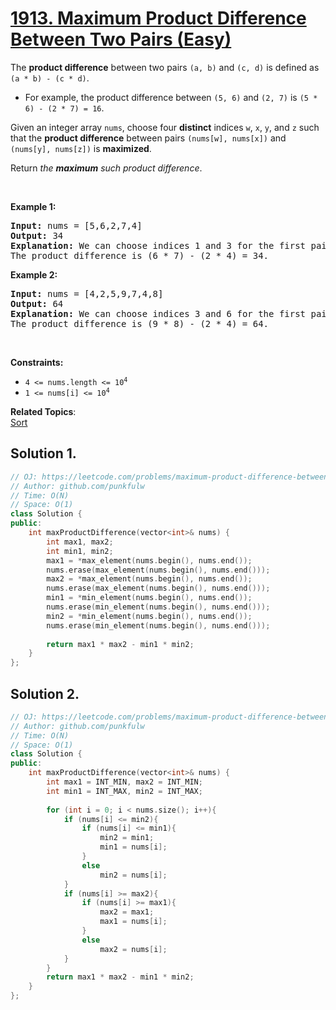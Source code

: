 # [1913. Maximum Product Difference Between Two Pairs (Easy)](https://leetcode.com/problems/maximum-product-difference-between-two-pairs/)

<p>The <strong>product difference</strong> between two pairs <code>(a, b)</code> and <code>(c, d)</code> is defined as <code>(a * b) - (c * d)</code>.</p>

<ul>
	<li>For example, the product difference between <code>(5, 6)</code> and <code>(2, 7)</code> is <code>(5 * 6) - (2 * 7) = 16</code>.</li>
</ul>

<p>Given an integer array <code>nums</code>, choose four <strong>distinct</strong> indices <code>w</code>, <code>x</code>, <code>y</code>, and <code>z</code> such that the <strong>product difference</strong> between pairs <code>(nums[w], nums[x])</code> and <code>(nums[y], nums[z])</code> is <strong>maximized</strong>.</p>

<p>Return <em>the <strong>maximum</strong> such product difference</em>.</p>

<p>&nbsp;</p>
<p><strong>Example 1:</strong></p>

<pre><strong>Input:</strong> nums = [5,6,2,7,4]
<strong>Output:</strong> 34
<strong>Explanation:</strong> We can choose indices 1 and 3 for the first pair (6, 7) and indices 2 and 4 for the second pair (2, 4).
The product difference is (6 * 7) - (2 * 4) = 34.
</pre>

<p><strong>Example 2:</strong></p>

<pre><strong>Input:</strong> nums = [4,2,5,9,7,4,8]
<strong>Output:</strong> 64
<strong>Explanation:</strong> We can choose indices 3 and 6 for the first pair (9, 8) and indices 1 and 5 for the second pair (2, 4).
The product difference is (9 * 8) - (2 * 4) = 64.
</pre>

<p>&nbsp;</p>
<p><strong>Constraints:</strong></p>

<ul>
	<li><code>4 &lt;= nums.length &lt;= 10<sup>4</sup></code></li>
	<li><code>1 &lt;= nums[i] &lt;= 10<sup>4</sup></code></li>
</ul>

**Related Topics**:  
[Sort](https://leetcode.com/tag/sort/)

## Solution 1.

```cpp
// OJ: https://leetcode.com/problems/maximum-product-difference-between-two-pairs/
// Author: github.com/punkfulw
// Time: O(N)
// Space: O(1)
class Solution {
public:
    int maxProductDifference(vector<int>& nums) {
        int max1, max2;
        int min1, min2;
        max1 = *max_element(nums.begin(), nums.end());
        nums.erase(max_element(nums.begin(), nums.end()));
        max2 = *max_element(nums.begin(), nums.end());
        nums.erase(max_element(nums.begin(), nums.end()));
        min1 = *min_element(nums.begin(), nums.end());
        nums.erase(min_element(nums.begin(), nums.end()));
        min2 = *min_element(nums.begin(), nums.end());
        nums.erase(min_element(nums.begin(), nums.end()));
        
        return max1 * max2 - min1 * min2;
    }
};
```


## Solution 2.

```cpp
// OJ: https://leetcode.com/problems/maximum-product-difference-between-two-pairs/
// Author: github.com/punkfulw
// Time: O(N)
// Space: O(1)
class Solution {
public:
    int maxProductDifference(vector<int>& nums) {
        int max1 = INT_MIN, max2 = INT_MIN;
        int min1 = INT_MAX, min2 = INT_MAX;
        
        for (int i = 0; i < nums.size(); i++){
            if (nums[i] <= min2){
                if (nums[i] <= min1){
                    min2 = min1;
                    min1 = nums[i];
                }
                else
                    min2 = nums[i];
            }
            if (nums[i] >= max2){
                if (nums[i] >= max1){
                    max2 = max1;
                    max1 = nums[i];
                }
                else
                    max2 = nums[i];
            }
        }
        return max1 * max2 - min1 * min2;
    }
};


```
